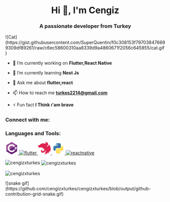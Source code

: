 
<h1 align="center">Hi 👋, I'm Cengiz</h1>
<h3 align="center">A passionate developer from Turkey</h3>
![Cat](https://gist.githubusercontent.com/SuperQuentin/f0c308153f797038476699309df89261/raw/c6ec58600310aa8339d9a4860671f2056c645855/cat.gif)

- 🔭 I’m currently working on **Flutter,React Native**

- 🌱 I’m currently learning **Nest Js**

- 💬 Ask me about **flutter,react**

- 📫 How to reach me **turkes2214@gmail.com**

- ⚡ Fun fact **I Think ı'am brave**

<h3 align="left">Connect with me:</h3>
<p align="left">
</p>

<h3 align="left">Languages and Tools:</h3>
<p align="left"> <a href="https://www.w3schools.com/cs/" target="_blank" rel="noreferrer"> <img src="https://raw.githubusercontent.com/devicons/devicon/master/icons/csharp/csharp-original.svg" alt="csharp" width="40" height="40"/> </a> <a href="https://flutter.dev" target="_blank" rel="noreferrer"> <img src="https://www.vectorlogo.zone/logos/flutterio/flutterio-icon.svg" alt="flutter" width="40" height="40"/> </a> <a href="https://nestjs.com/" target="_blank" rel="noreferrer"> <img src="https://raw.githubusercontent.com/devicons/devicon/master/icons/nestjs/nestjs-plain.svg" alt="nestjs" width="40" height="40"/> </a> <a href="https://www.python.org" target="_blank" rel="noreferrer"> <img src="https://raw.githubusercontent.com/devicons/devicon/master/icons/python/python-original.svg" alt="python" width="40" height="40"/> </a> <a href="https://reactnative.dev/" target="_blank" rel="noreferrer"> <img src="https://reactnative.dev/img/header_logo.svg" alt="reactnative" width="40" height="40"/> </a> </p>

<p><img align="left" src="https://github-readme-stats.vercel.app/api/top-langs?username=cengizxturkes&show_icons=true&locale=en&layout=compact" alt="cengizxturkes" /></p>

<p>&nbsp;<img align="center" src="https://github-readme-stats.vercel.app/api?username=cengizxturkes&show_icons=true&locale=en" alt="cengizxturkes" /></p>

<p><img align="center" src="https://github-readme-streak-stats.herokuapp.com/?user=cengizxturkes&" alt="cengizxturkes" /></p>
![snake gif](https://github.com/cengizxturkes/cengizxturkes/blob/output/github-contribution-grid-snake.gif)
